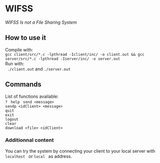 # WIFSS
_WIFSS Is not a File Sharing System_  

## How to use it  

Compile with:  
```gcc client/src/*.c -lpthread -Iclient/inc/ -o client.out && gcc server/src/*.c -lpthread -Iserver/inc/ -o server.out```  
Run with:  
``` ./client.out```  and ```./server.out``` 

## Commands  

List of functions available:  
```? ``` 
```help ``` 
```send <message> ```  
```sendp <idClient> <message> ```  
```quit ```  
```exit ```  
```logout ```  
```clear ```  
```download <file> <idClient> ```  

### Additionnal content  

You can try the system by connecting your client to your local server with ```localhost ``` or ```local ``` as address.